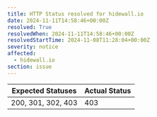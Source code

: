 ```yaml
---
title: HTTP Status resolved for hidewall.io
date: 2024-11-11T14:58:46+00:00Z
resolved: True
resolvedWhen: 2024-11-11T14:58:46+00:00Z
resolvedStartTime: 2024-11-08T11:28:04+00:00Z
severity: notice
affected:
  - hidewall.io
section: issue
---
```


| Expected Statuses | Actual Status  |
|-------------------|----------------|
| 200, 301, 302, 403 | 403 |
